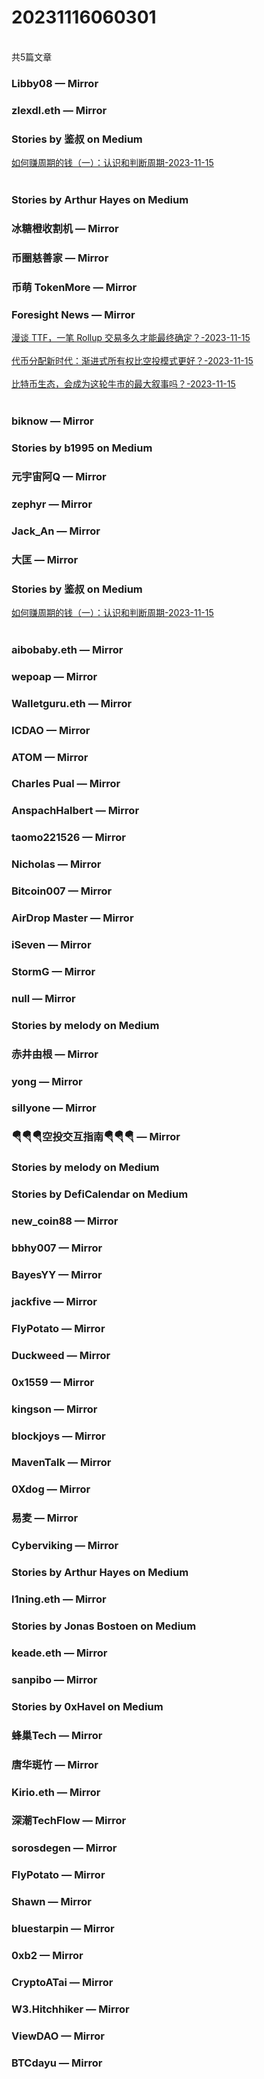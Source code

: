 <h1>20231116060301</h1><br/>共5篇文章




###  Libby08 — Mirror







###  zlexdl.eth — Mirror







###  Stories by 鉴叔 on Medium

<a target=_blank rel=nofollow href="https://medium.com/@jianshubiji/%E5%A6%82%E4%BD%95%E8%B5%9A%E5%91%A8%E6%9C%9F%E7%9A%84%E9%92%B1-%E4%B8%80-%E8%AE%A4%E8%AF%86%E5%92%8C%E5%88%A4%E6%96%AD%E5%91%A8%E6%9C%9F-fc6a57a506f3?source=rss-bed923b52d0b------2" >如何赚周期的钱（一）：认识和判断周期-2023-11-15</a><br/><br/>







###  Stories by Arthur Hayes on Medium











###  冰糖橙收割机 — Mirror







###  币圈慈善家 — Mirror







###  币萌 TokenMore — Mirror













###  Foresight News — Mirror

<a target=_blank rel=nofollow href="https://mirror.xyz/foresightnews.eth/0rcdwBJD6qHYpPN15OpO7zLbJ4AcM6XT65LzCwoIei0" >漫谈 TTF，一笔 Rollup 交易多久才能最终确定？-2023-11-15</a><br/><br/><a target=_blank rel=nofollow href="https://mirror.xyz/foresightnews.eth/g__PqdSH8snIe8RbvFyZ6RTkSjXoYm8H_X3Nd8CqY_4" >代币分配新时代：渐进式所有权比空投模式更好？-2023-11-15</a><br/><br/><a target=_blank rel=nofollow href="https://mirror.xyz/foresightnews.eth/R1x8c86nBMl1xRU-WS-qeby3ddXBv8aoncmPSjWEyFs" >比特币生态，会成为这轮牛市的最大叙事吗？-2023-11-15</a><br/><br/>





###  biknow — Mirror







###  Stories by b1995 on Medium















###  元宇宙阿Q — Mirror







###  zephyr — Mirror

















###  Jack_An — Mirror







###  大匡 — Mirror







###  Stories by 鉴叔 on Medium

<a target=_blank rel=nofollow href="https://medium.com/@jianshubiji/%E5%A6%82%E4%BD%95%E8%B5%9A%E5%91%A8%E6%9C%9F%E7%9A%84%E9%92%B1-%E4%B8%80-%E8%AE%A4%E8%AF%86%E5%92%8C%E5%88%A4%E6%96%AD%E5%91%A8%E6%9C%9F-fc6a57a506f3?source=rss-bed923b52d0b------2" >如何赚周期的钱（一）：认识和判断周期-2023-11-15</a><br/><br/>









###  aibobaby.eth — Mirror







###  wepoap — Mirror













###  Walletguru.eth — Mirror







###  ICDAO — Mirror









###  ATOM — Mirror

















###  Charles Pual — Mirror







###  AnspachHalbert — Mirror









###  taomo221526 — Mirror











###  Nicholas — Mirror











###  Bitcoin007 — Mirror











###  AirDrop Master — Mirror















###  iSeven — Mirror







###  StormG — Mirror









###  null — Mirror











###  Stories by melody on Medium











###  赤井由根 — Mirror









###  yong — Mirror







###  sillyone — Mirror









###  🪂🪂🪂空投交互指南🪂🪂🪂 — Mirror







###  Stories by melody on Medium







###  Stories by DefiCalendar on Medium











###  new_coin88 — Mirror









###  bbhy007 — Mirror









###  BayesYY — Mirror











###  jackfive — Mirror















###  FlyPotato — Mirror







###  Duckweed — Mirror













###  0x1559 — Mirror







###  kingson — Mirror











###  blockjoys — Mirror













###  MavenTalk — Mirror













###  0Xdog — Mirror







###  易麦 — Mirror















###  Cyberviking — Mirror















###  Stories by Arthur Hayes on Medium







###  l1ning.eth — Mirror







###  Stories by Jonas Bostoen on Medium







###  keade.eth — Mirror







###  sanpibo — Mirror







###  Stories by 0xHavel on Medium









###  蜂巢Tech — Mirror







###  唐华斑竹 — Mirror













###  Kirio.eth — Mirror













###  深潮TechFlow — Mirror







###  sorosdegen — Mirror













###  FlyPotato — Mirror









###  Shawn — Mirror













###  bluestarpin — Mirror









###  0xb2 — Mirror







###  CryptoATai — Mirror







###  W3.Hitchhiker — Mirror















###  ViewDAO — Mirror







###  BTCdayu — Mirror





